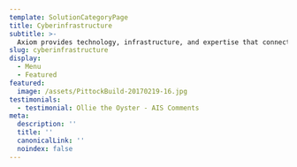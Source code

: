 ```yaml
---
template: SolutionCategoryPage
title: Cyberinfrastructure
subtitle: >-
  Axiom provides technology, infrastructure, and expertise that connects people to research programs and scientific data.
slug: cyberinfrastructure
display:
  - Menu
  - Featured
featured:
  image: /assets/PittockBuild-20170219-16.jpg
testimonials:
  - testimonial: Ollie the Oyster - AIS Comments  
meta:
  description: ''
  title: ''
  canonicalLink: ''
  noindex: false
---
```

